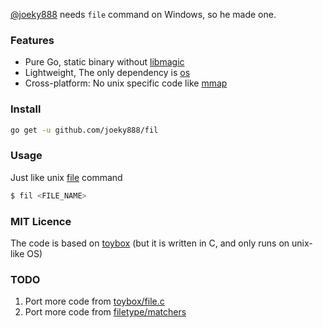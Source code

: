 [@joeky888](https://github.com/joeky888) needs `file` command on Windows, so he made one.

### Features

* Pure Go, static binary without [libmagic](http://darwinsys.com/file)
* Lightweight, The only dependency is [os](https://golang.org/pkg/os)
* Cross-platform: No unix specific code like [mmap](https://godoc.org/golang.org/x/exp/mmap)

### Install

```sh
go get -u github.com/joeky888/fil
```

### Usage

Just like unix [file](https://en.wikipedia.org/wiki/File_(command)) command

```sh
$ fil <FILE_NAME>
```

### MIT Licence

The code is based on [toybox](https://en.wikipedia.org/wiki/Toybox) (but it is written in C, and only runs on unix-like OS)

### TODO

1. Port more code from [toybox/file.c](https://github.com/landley/toybox/blob/master/toys/posix/file.c)
2. Port more code from [filetype/matchers](https://github.com/h2non/filetype/tree/master/matchers)
